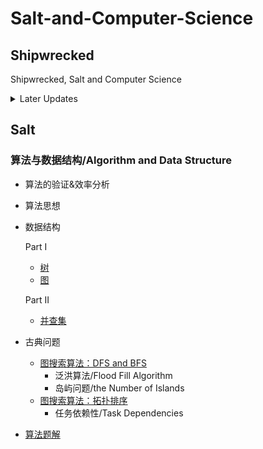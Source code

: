 # Salt-and-Computer-Science

## Shipwrecked

Shipwrecked, Salt and Computer Science

<details>
<summary> Later Updates </summary>
- 同步数据结构目录
</details>

## Salt

### 算法与数据结构/Algorithm and Data Structure

- 算法的验证&效率分析
- 算法思想
- 数据结构
  
  Part I  
  - [树](Algorithms/数据结构/Tree.md)
  - [图](Algorithms/数据结构/Graph.md)
    
  Part II
  - [并查集](Algorithms/数据结构/DisjointSet.md)
- 古典问题
  - [图搜索算法：DFS and BFS](Algorithms/InClassicProblems/图搜索算法：DFS&BFS.md)
    - 泛洪算法/Flood Fill Algorithm
    - 岛屿问题/the Number of Islands
  - [图搜索算法：拓扑排序](Algorithms/InClassicProblems/图搜索算法：拓扑排序.md)
    - 任务依赖性/Task Dependencies
- [算法题解](Algorithms/算法题解.md)


